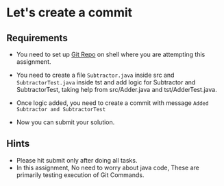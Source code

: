 # Let's create a commit

## Requirements

 - You need to set up [Git Repo](https://github.com/ak-s-0723/Assignment1) on shell where you are attempting this assignment.

 - You need to create a file `Subtractor.java` inside src and `SubtractorTest.java` inside tst and add logic for Subtractor and SubtractorTest, taking help from src/Adder.java and tst/AdderTest.java.

 - Once logic added, you need to create a commit with message `Added Subtractor and SubtractorTest`

 - Now you can submit your solution.

## Hints
   - Please hit submit only after doing all tasks.
   - In this assignment, No need to worry about java code, These are primarily testing execution of Git Commands.